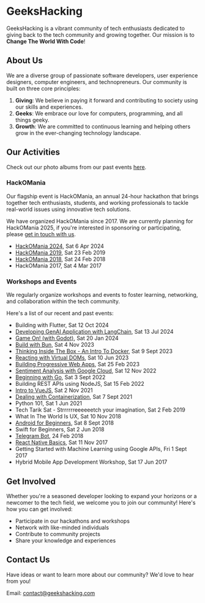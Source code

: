# GeeksHacking

GeeksHacking is a vibrant community of tech enthusiasts dedicated to giving back to the tech community and growing together. Our mission is to **Change The World With Code**!

## About Us

We are a diverse group of passionate software developers, user experience designers, computer engineers, and technopreneurs. Our community is built on three core principles:

1. **Giving**: We believe in paying it forward and contributing to society using our skills and experiences.
2. **Geeks**: We embrace our love for computers, programming, and all things geeky.
3. **Growth**: We are committed to continuous learning and helping others grow in the ever-changing technology landscape.

## Our Activities

Check out our photo albums from our past events [here](https://www.facebook.com/groups/198416867192349/media/albums).

### HackOMania

Our flagship event is HackOMania, an annual 24-hour hackathon that brings together tech enthusiasts, students, and working professionals to tackle real-world issues using innovative tech solutions.

We have organized HackOMania since 2017. We are currently planning for HackOMania 2025, if you're interested in sponsoring or participating, please [get in touch with us](#contact-us).

- [HackOMania 2024](https://hackomania2024.geekshacking.com/), Sat 6 Apr 2024
- [HackOMania 2019](https://hackomania2019.geekshacking.com/), Sat 23 Feb 2019
- [HackOMania 2018](https://hackomania2018.geekshacking.com/), Sat 24 Feb 2018
- HackOMania 2017, Sat 4 Mar 2017

### Workshops and Events

We regularly organize workshops and events to foster learning, networking, and collaboration within the tech community.

Here's a list of our recent and past events:

- Building with Flutter, Sat 12 Oct 2024
- [Developing GenAI Application with LangChain](https://github.com/GeeksHacking/GenAI-workshop), Sat 13 Jul 2024
- [Game On! (with Godot)](https://github.com/GeeksHacking/godot_workshop_jan2024), Sat 20 Jan 2024
- [Build with Bun](https://github.com/GeeksHacking/geekshacking-bun-workshop), Sat 4 Nov 2023
- [Thinking Inside The Box - An Intro To Docker](https://github.com/GeeksHacking/docker-workshop-2023), Sat 9 Sept 2023
- [Reacting with Virtual DOMs](https://github.com/GeeksHacking/Next-Workshop-App), Sat 10 Jun 2023
- [Building Progressive Web Apps](https://github.com/GeeksHacking/Progressive-Web-App-Workshop), Sat 25 Feb 2023
- [Sentiment Analysis with Google Cloud](https://github.com/GeeksHacking/sentiment-analysis), Sat 12 Nov 2022
- [Beginning with Go](https://github.com/GeeksHacking/go-workshop), Sat 3 Sept 2022
- Building REST APIs using NodeJS, Sat 15 Feb 2022
- [Intro to VueJS](https://github.com/GeeksHacking/vuejs-workshop), Sat 2 Nov 2021
- [Dealing with Containerization](https://github.com/GeeksHacking/docker-workshop), Sat 7 Sept 2021
- Python 101, Sat 1 Jun 2021
- Tech Tarik Sat - Strrrrrreeeeeetch your imagination, Sat 2 Feb 2019
- What In The World Is UX, Sat 10 Nov 2018
- [Android for Beginners](https://github.com/GeeksHacking/android-workshop), Sat 8 Sept 2018
- Swift for Beginners, Sat 2 Jun 2018
- [Telegram Bot](https://github.com/GeeksHacking/telegram-bot-workshop), 24 Feb 2018
- [React Native Basics](https://github.com/GeeksHacking/react-native-workshop), Sat 11 Nov 2017
- Getting Started with Machine Learning using Google APIs, Fri 1 Sept 2017
- Hybrid Mobile App Development Workshop, Sat 17 Jun 2017

## Get Involved

Whether you're a seasoned developer looking to expand your horizons or a newcomer to the tech field, we welcome you to join our community! Here's how you can get involved:

- Participate in our hackathons and workshops
- Network with like-minded individuals
- Contribute to community projects
- Share your knowledge and experiences

## Contact Us

Have ideas or want to learn more about our community? We'd love to hear from you!

Email: [contact@geekshacking.com](mailto:contact@geekshacking.com)
